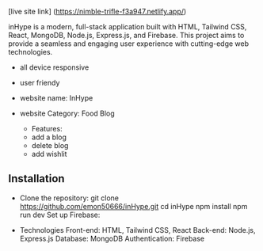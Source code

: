 [live site link] (https://nimble-trifle-f3a947.netlify.app/)

inHype is a modern, full-stack application built with HTML, Tailwind CSS, React, MongoDB, Node.js, Express.js, and Firebase. This project aims to provide a seamless and engaging user experience with cutting-edge web technologies.

- all device responsive
- user friendy
- website name: InHype
- website Category: Food Blog

  - Features:
  - add a blog
  - delete blog
  - add wishlit 

## Installation

- Clone the repository:
   git clone https://github.com/emon50666/inHype.git
   cd inHype
   npm install
   npm run dev
   Set up Firebase:

- Technologies
Front-end: HTML, Tailwind CSS, React
Back-end: Node.js, Express.js
Database: MongoDB
Authentication: Firebase

